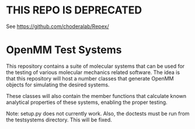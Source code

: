 THIS REPO IS DEPRECATED
=======================

See https://github.com/choderalab/Repex/

OpenMM Test Systems
===========

This repository contains a suite of molecular systems that can be used
for the testing of various molecular mechanics related software.  The
idea is that this repository will host a number classes that generate
OpenMM objects for simulating the desired systems.  

These classes will also contain the member functions that calculate known
analytical properties of these systems, enabling the proper testing.

Note: setup.py does not currently work.  Also, the doctests must be run
from the testsystems directory.  This will be fixed.
